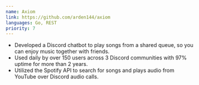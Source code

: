 ```yaml
---
name: Axiom
link: https://github.com/arden144/axiom
languages: Go, REST
priority: 7
---
```


- Developed a Discord chatbot to play songs from a shared queue, so you can enjoy music together with friends.
- Used daily by over 150 users across 3 Discord communities with 97% uptime for more than 2 years.
- Utilized the Spotify API to search for songs and plays audio from YouTube over Discord audio calls.